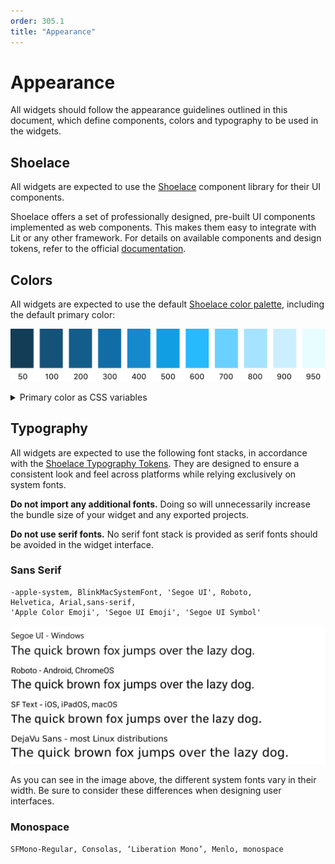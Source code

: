 ```yaml
---
order: 305.1
title: "Appearance"
---
```


# Appearance

All widgets should follow the appearance guidelines outlined in this document, which define components, colors and typography to be used in the widgets.

## Shoelace

All widgets are expected to use the [Shoelace](https://shoelace.style/) component library for their UI components.

Shoelace offers a set of professionally designed, pre-built UI components implemented as web components. This makes them easy to integrate with Lit or any other framework. For details on available components and design tokens, refer to the official [documentation](https://shoelace.style/).

## Colors

All widgets are expected to use the default [Shoelace color palette](https://shoelace.style/tokens/color), including the default primary color:

![Color palette](../../../../assets/color_palette.svg)

<details>
<summary>Primary color as CSS variables</summary>

```css
--primary-50: hsl(203 63.8% 20.9%);
--primary-100: hsl(203.4 70.4% 28%);
--primary-200: hsl(202.7 75.8% 30.8%);
--primary-300: hsl(203.1 80.4% 36.1%);
--primary-400: hsl(202.1 80.5% 44.3%);
--primary-500: hsl(199.7 85.9% 47.7%);
--primary-600: hsl(198.7 97.9% 57.2%);
--primary-700: hsl(198.7 100% 70.5%);
--primary-800: hsl(198.8 100% 82.5%);
--primary-900: hsl(198.5 100% 89.9%);
--primary-950: hsl(186 100% 95.5%);
```

</details>

## Typography

All widgets are expected to use the following font stacks, in accordance with the [Shoelace Typography Tokens](https://shoelace.style/tokens/typography).
They are designed to ensure a consistent look and feel across platforms while relying exclusively on system fonts.

**Do not import any additional fonts.** Doing so will unnecessarily increase the bundle size of your widget and any exported projects.

**Do not use serif fonts.** No serif font stack is provided as serif fonts should be avoided in the widget interface.

### Sans Serif

```
-apple-system, BlinkMacSystemFont, 'Segoe UI', Roboto,
Helvetica, Arial,sans-serif,
'Apple Color Emoji', 'Segoe UI Emoji', 'Segoe UI Symbol'
```

![Overview of different sans-serif fonts](../../../../assets/sans_serif_fonts.svg)

As you can see in the image above, the different system fonts vary in their width. Be sure to consider these differences when designing user interfaces.

### Monospace

```
SFMono-Regular, Consolas, ‘Liberation Mono’, Menlo, monospace
```
